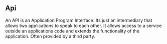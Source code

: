 ## Api
An API is an Application Program Interface. Its just an intermediary that allows two applications to speak to each other. It allows access to a service outside an applications code and extends the functionality of the application.
Often provided by a third party.
